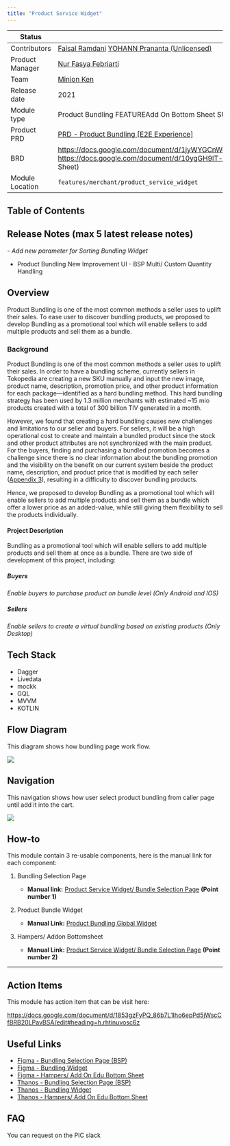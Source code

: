 ```yaml
---
title: "Product Service Widget"
---
```



| **Status** | <!--start status:GREEN-->RELEASE<!--end status--> |
| --- | --- |
| Contributors | [Faisal Ramdani](https://tokopedia.atlassian.net/wiki/people/5def016f73b0bd0e4d82fa6e?ref=confluence) [YOHANN Prananta (Unlicensed)](https://tokopedia.atlassian.net/wiki/people/5de4eab04ae7b80d0d19f990?ref=confluence)  |
| Product Manager | [Nur Fasya Febriarti](https://tokopedia.atlassian.net/wiki/people/5d943b8ae610e60dd0602ae0?ref=confluence)  |
| Team | [Minion Ken](https://tokopedia.atlassian.net/people/team/0ac7bdd0-19b2-4196-8711-b1a0a4b07178) |
| Release date | 2021 |
| Module type | Product Bundling <!--start status:YELLOW-->FEATURE<!--end status-->Add On Bottom Sheet <!--start status:BLUE-->SUB-FEATURE<!--end status--> |
| Product PRD | [PRD - Product Bundling [E2E Experience]](/wiki/spaces/TMA/pages/1638927076)  |
| BRD | <https://docs.google.com/document/d/1jyWYGCnWocVlOwQgR8y9bvBASR39sTj6HExzbeiVSZg/edit#heading=h.jcecn7dsawd4> <https://docs.google.com/document/d/10ygGH9lT-xikR1iy94pLLSwDyaGOHGcLPzRc2Pe3_3A/edit> (Hampers/ Add On Bottom Sheet) |
| Module Location |  `features/merchant/product_service_widget` |

## Table of Contents

<!--toc-->

## Release Notes (max 5 latest release notes)

<!--start expand:3 Jan (MA-3.202)-->
*- Add new parameter for Sorting Bundling Widget*  
- Product Bundling New Improvement UI - BSP Multi/ Custom Quantity Handling
<!--end expand-->

## Overview

Product Bundling is one of the most common methods a seller uses to uplift their sales. To ease user to discover bundling products, we proposed to develop Bundling as a promotional tool which will enable sellers to add multiple products and sell them as a bundle.

### Background

Product Bundling is one of the most common methods a seller uses to uplift their sales. In order to have a bundling scheme, currently sellers in Tokopedia are creating a new SKU manually and input the new image, product name, description, promotion price, and other product information for each package—identified as a hard bundling method. This hard bundling strategy has been used by 1.3 million merchants with estimated ~15 mio products created with a total of 300 billion TIV generated in a month.  

However, we found that creating a hard bundling causes new challenges and limitations to our seller and buyers. For sellers, it will be a high operational cost to create and maintain a bundled product since the stock and other product attributes are not synchronized with the main product. For the buyers, finding and purchasing a bundled promotion becomes a challenge since there is no clear information about the bundling promotion and the visibility on the benefit on our current system beside the product name, description, and product price that is modified by each seller ([Appendix 3](https://docs.google.com/document/d/1jyWYGCnWocVlOwQgR8y9bvBASR39sTj6HExzbeiVSZg/edit#heading=h.5phkm0i7iv41)), resulting in a difficulty to discover bundling products.

Hence, we proposed to develop Bundling as a promotional tool which will enable sellers to add multiple products and sell them as a bundle which offer a lower price as an added-value, while still giving them flexibility to sell the products individually.

#### Project Description

Bundling as a promotional tool which will enable sellers to add multiple products and sell them at once as a bundle. There are two side of development of this project, including:

##### *Buyers*

*Enable buyers to purchase product on bundle level (Only Android and IOS)*

##### *Sellers*

*Enable sellers to create a virtual bundling based on existing products (Only Desktop)*

## Tech Stack

- Dagger
- Livedata
- mockk
- GQL
- MVVM
- KOTLIN

## Flow Diagram

This diagram shows how bundling page work flow.

![](http://docs-android.tokopedia.net/images/docs/features/bundling%20diagram.png)

## Navigation

This navigation shows how user select product bundling from caller page until add it into the cart.

![](http://docs-android.tokopedia.net/images/docs/features/Untitled.png)

## How-to

This module contain 3 re-usable components, here is the manual link for each component:

1. Bundling Selection Page


	- **Manual link:** [Product Service Widget/ Bundle Selection Page](/wiki/spaces/PA/pages/1972207757) **(Point number 1)**
2. Product Bundle Widget


	- **Manual Link:** [Product Bundling Global Widget](/wiki/spaces/PA/pages/2012219235/Product+Bundling+Global+Widget)
3. Hampers/ Addon Bottomsheet


	- **Manual Link:** [Product Service Widget/ Bundle Selection Page](/wiki/spaces/PA/pages/1972207757) **(Point number 2)**



---

## Action Items

This module has action item that can be visit here:

<https://docs.google.com/document/d/1853gzFyPQ_86b7L1Iho6epPd5jWscCfBRB20LPavBSA/edit#heading=h.rhtinuvosc6z> 

## Useful Links

- [Figma - Bundling Selection Page (BSP)](https://www.figma.com/file/zBTHW6g31a47ddYugMXU6U/Product-Bundling-Buyer-Experience)
- [Figma - Bundling Widget](https://www.figma.com/file/HWGJ8utksSzyWzss0iK3pe/Bundling-Improvement---Buyer?node-id=1052%3A130503&t=uB0G04Q4NIdMHlIk-0)
- [Figma - Hampers/ Add On Edu Bottom Sheet](https://www.figma.com/file/MHzmKboRV0ogvd8JPpfSbK/Gifting-Projects?t=wOELglMiBYuQRix8-0)
- [Thanos - Bundling Selection Page (BSP)](https://mynakama.tokopedia.com/datatracker/requestdetail/view/2032)
- [Thanos - Bundling Widget](https://mynakama.tokopedia.com/datatracker/requestdetail/view/2032)
- [Thanos - Hampers/ Add On Edu Bottom Sheet](https://mynakama.tokopedia.com/datatracker/product/requestdetail/view/2737)

## FAQ

<!--start expand:How can I request new pageSource for applink?-->
You can request on the PIC slack
<!--end expand-->

